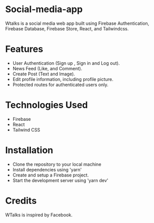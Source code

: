 # Social-media-app
Wtalks is a social media web app built using Firebase Authentication, Firebase Database, Firebase Store, React, and Tailwindcss.

# Features


- User Authentication (Sign up , Sign in and Log out).
- News Feed (Like, and Comment).
- Create Post (Text and Image).
- Edit profile information, including profile picture.
- Protected routes for authenticated users only.


# Technologies Used

- Firebase
- React
- Tailwind CSS

# Installation

- Clone the repository to your local machine
- Install dependencies using 'yarn'
- Create and setup a Firebase project.
- Start the development server using 'yarn dev'
# Credits

WTalks is inspired by Facebook.
